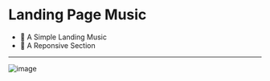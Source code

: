 # Landing Page Music
 <ul>
 <li>🎵 A Simple Landing Music</li>
 <li>🎵 A Reponsive Section</li>
</ul>
  <hr>
  
  ![image](https://user-images.githubusercontent.com/87666164/160046363-97a187b2-1de9-4ae7-9cf3-a364b8d5af9e.png)


